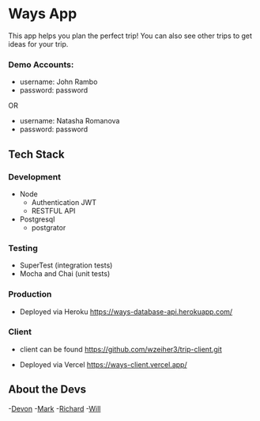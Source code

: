 # Ways App
 This app helps you plan the perfect trip! You can also see other trips to get ideas for your trip. 

 ### Demo Accounts:

- username: John Rambo
- password: password

OR

- username: Natasha Romanova
- password: password

## Tech Stack

### Development

- Node
  - Authentication JWT
  - RESTFUL API
- Postgresql
  - postgrator

### Testing

- SuperTest (integration tests)
- Mocha and Chai (unit tests)

### Production

- Deployed via Heroku
https://ways-database-api.herokuapp.com/

### Client
- client can be found
https://github.com/wzeiher3/trip-client.git

- Deployed via Vercel
https://ways-client.vercel.app/


## About the Devs

-[Devon](https://github.com/DevonReihl) -[Mark](https://github.com/Mf-ff99) -[Richard](https://github.com/Richardscripts) -[Will](https://github.com/wzeiher3) 